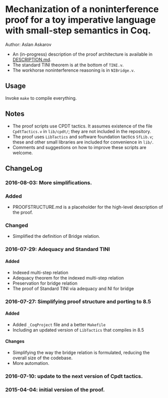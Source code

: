 # Mechanization of a noninterference proof for a toy imperative language with small-step semantics in Coq.

Author: Aslan Askarov

- An (in-progress) description of the proof architecture is available in [DESCRIPTION.md](DESCRIPTION.md).
- The standard TINI theorem is at the bottom of `TINI.v`.
- The workhorse noninterference reasoning is in `NIBridge.v`.

## Usage
Invoke `make` to compile everything.


## Notes
- The proof scripts use CPDT tactics. It assumes existence of the file `CpdtTactics.v` in `lib/cpdt/`; they are not included in the repository.
- The proof uses `LibTactics` and software foundation tactics `SfLib.v`;
  these and other small libraries are included for convenience in `lib/`.
- Comments and suggestions on how to improve these scripts are welcome.


## ChangeLog

### 2016-08-03: More simplifications.
### Added
- PROOFSTRUCTURE.md is a placeholder for the high-level description of the proof.

### Changed
- Simplified the definition of Bridge relation.

### 2016-07-29: Adequacy and Standard TINI
#### Added
- Indexed multi-step relation
- Adequacy theorem for the indexed multi-step relation
- Preservation for bridge relation
- The proof of Standard TINI via adequacy and NI for bridge

### 2016-07-27: Simplifying proof structure and porting to 8.5
#### Added
- Added `_CoqProject` file and a better `Makefile`
- Including an updated version of `LibTactics` that compiles in 8.5

#### Changes
- Simplifying the way the bridge relation is formulated, reducing the overall size of the codebase.
- More automation.

### 2016-07-10: update to the next version of Cpdt tactics.

### 2015-04-04: initial version of the proof.
